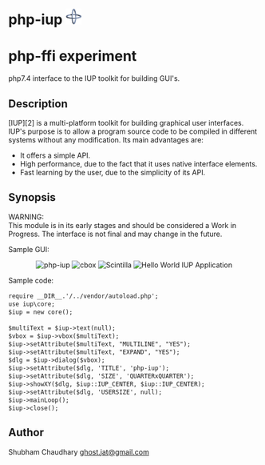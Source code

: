 # php-iup ![IUP Logo](logo_32x32.png)

php-ffi experiment
=========
php7.4 interface to the IUP toolkit for building GUI's.

Description
-----------
[IUP][2] is a multi-platform toolkit for
building graphical user interfaces. IUP's purpose is to allow a program
source code to be compiled in different systems without any modification.
Its main advantages are:

* It offers a simple API.
* High performance, due to the fact that it uses native interface elements.
* Fast learning by the user, due to the simplicity of its API.

Synopsis
--------
WARNING:  
This module is in its early stages and should be considered a Work in Progress.
The interface is not final and may change in the future.  

Sample GUI:

<p align="center">
 <img src ="https://raw.github.com/ghostjat/php-iup/master/test/php-iup.png" alt ="php-iup"/>
  <img src ="https://raw.github.com/ghostjat/php-iup/master/test/cbox.png" alt ="cbox"/>
 <img src ="https://raw.github.com/ghostjat/php-iup/master/test/scintilla.png" alt ="Scintilla"/>
<img src="https://raw.github.com/ghostjat/php-iup/master/test/menu.jpg" alt="Hello World IUP Application"/>
</p>

Sample code:

```<?php
require __DIR__.'/../vendor/autoload.php';
use iup\core;
$iup = new core();

$multiText = $iup->text(null);
$vbox = $iup->vbox($multiText);
$iup->setAttribute($multiText, "MULTILINE", "YES");
$iup->setAttribute($multiText, "EXPAND", "YES");
$dlg = $iup->dialog($vbox);
$iup->setAttribute($dlg, 'TITLE', 'php-iup');
$iup->setAttribute($dlg, 'SIZE', 'QUARTERxQUARTER');
$iup->showXY($dlg, $iup::IUP_CENTER, $iup::IUP_CENTER);
$iup->setAttribute($dlg, 'USERSIZE', null);
$iup->mainLoop();
$iup->close();
```
Author
------
Shubham Chaudhary <ghost.jat@gmail.com>
